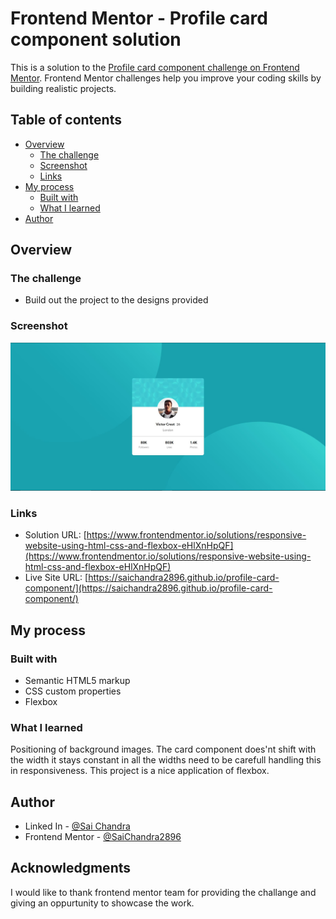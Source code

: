 # Frontend Mentor - Profile card component solution

This is a solution to the [Profile card component challenge on Frontend Mentor](https://www.frontendmentor.io/challenges/profile-card-component-cfArpWshJ). Frontend Mentor challenges help you improve your coding skills by building realistic projects.

## Table of contents

- [Overview](#overview)
  - [The challenge](#the-challenge)
  - [Screenshot](#screenshot)
  - [Links](#links)
- [My process](#my-process)
  - [Built with](#built-with)
  - [What I learned](#what-i-learned)
- [Author](#author)

## Overview

### The challenge

- Build out the project to the designs provided

### Screenshot

![](./images/screenshot.JPG)

### Links

- Solution URL: [https://www.frontendmentor.io/solutions/responsive-website-using-html-css-and-flexbox-eHlXnHpQF](https://www.frontendmentor.io/solutions/responsive-website-using-html-css-and-flexbox-eHlXnHpQF)
- Live Site URL: [https://saichandra2896.github.io/profile-card-component/](https://saichandra2896.github.io/profile-card-component/)

## My process

### Built with

- Semantic HTML5 markup
- CSS custom properties
- Flexbox

### What I learned

Positioning of background images. The card component does'nt shift with the width it stays constant in all the widths need to be carefull handling this in responsiveness. This project is a nice application of flexbox.

## Author

- Linked In - [@Sai Chandra](https://www.linkedin.com/in/sai-chandra-065101152/)
- Frontend Mentor - [@SaiChandra2896](https://www.frontendmentor.io/profile/SaiChandra2896)

## Acknowledgments

I would like to thank frontend mentor team for providing the challange and giving an oppurtunity to showcase the work.
